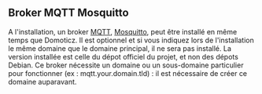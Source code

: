 ## Broker MQTT Mosquitto

A l'installation, un broker [MQTT](https://fr.wikipedia.org/wiki/MQTT), [Mosquitto](https://mosquitto.org/), peut être installé en même temps que Domoticz. Il est optionnel et si vous indiquez lors de l'installation le même domaine que le domaine principal, il ne sera pas installé.
La version installée est celle du dépot officiel du projet, et non des dépots Debian.
Ce broker nécessite un domaine ou un sous-domaine particulier pour fonctionner (ex : mqtt.your.domain.tld) : il est nécessaire de créer ce domaine auparavant.